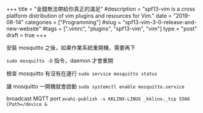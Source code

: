 +++
title = "金錢無法帶給你真正的滿足"
#description = "spf13-vim is a cross platform distribution of vim plugins and resources for Vim."
date = "2019-08-14"
categories = ["Programming"]
#slug = "spf13-vim-3-0-release-and-new-website"
#tags = [".vimrc", "plugins", "spf13-vim", "vim"]
type = "post"
draft = true
+++

安裝 mosquitto 之後，如果作業系統重開機，需要再下

`sudo mosquitto -D` 指令，daemon 才會重開

檢查 mosquitto 有沒有在運行
`sudo service mosquitto status`

讓 mosquitto 一開機就會啟動
`sudo systemctl enable mosquitto.service`

broadcast MQTT port
`avahi-publish -s KKLINX-LINUX _kklinx._tcp 5566 CPath=/device &`